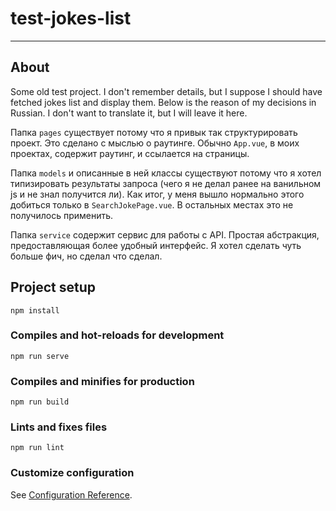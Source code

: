 # test-jokes-list

---

## About

Some old test project. I don't remember details, but I suppose I should have fetched jokes list and display them. Below is the reason of my decisions in Russian. I don't want to translate it, but I will leave it here.

Папка `pages` существует потому что я привык так структурировать проект. Это сделано с мыслью о раутинге. Обычно `App.vue`, в моих проектах, содержит раутинг, и ссылается на страницы.

Папка `models` и описанные в ней классы существуют потому что я хотел типизировать результаты запроса (чего я не делал ранее на ванильном js и не знал получится ли). Как итог, у меня вышло нормально этого добиться только в `SearchJokePage.vue`. В остальных местах это не получилось применить.

Папка `service` содержит сервис для работы с API. Простая абстракция, предоставляющая более удобный интерфейс. Я хотел сделать чуть больше фич, но сделал что сделал.

## Project setup

```
npm install
```

### Compiles and hot-reloads for development

```
npm run serve
```

### Compiles and minifies for production

```
npm run build
```

### Lints and fixes files

```
npm run lint
```

### Customize configuration

See [Configuration Reference](https://cli.vuejs.org/config/).
